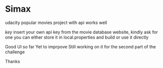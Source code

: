 # Simax
udacity popular movies project with api
works well

*key*
insert your own api key from the movie database website, kindly ask for one
you can either store it in local.properties and build
or use it directly

Good UI so far
Yet to imprpove
Still working on it for the second part of the challenge

Thanks
